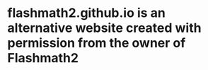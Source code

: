 # flashmath2.github.io is an alternative website created with permission from the owner of Flashmath2
